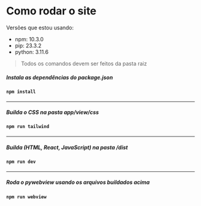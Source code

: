 # Como rodar o site 

 Versões que estou usando:
- npm: 10.3.0
- pip: 23.3.2
- python: 3.11.6


> Todos os comandos devem ser feitos da pasta raiz

##### Instala as dependências do package.json
#### `npm install` 

---

##### Builda o CSS na pasta app/view/css
#### `npm run tailwind` 

---
##### Builda (HTML, React, JavaScript) na pasta /dist
#### `npm run dev`

---
##### Roda o pywebview usando os arquivos buildados acima

#### `npm run webview`
